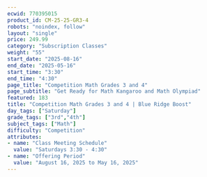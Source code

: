 ```yaml
---
ecwid: 770395015
product_id: CM-25-25-GR3-4
robots: "noindex, follow"
layout: "single"
price: 249.99
category: "Subscription Classes"
weight: "55"
start_date: "2025-08-16"
end_date: "2025-05-16"
start_time: "3:30"
end_time: "4:30"
page_title: "Competition Math Grades 3 and 4"
page_subtitle: "Get Ready for Math Kangaroo and Math Olympiad"
featured: 183
title: "Competition Math Grades 3 and 4 | Blue Ridge Boost"
day_tags: ["Saturday"]
grade_tags: ["3rd","4th"]
subject_tags: ["Math"]
difficulty: "Competition"
attributes:
- name: "Class Meeting Schedule"
  value: "Saturdays 3:30 - 4:30"
- name: "Offering Period"
  value: "August 16, 2025 to May 16, 2025"
---
```

